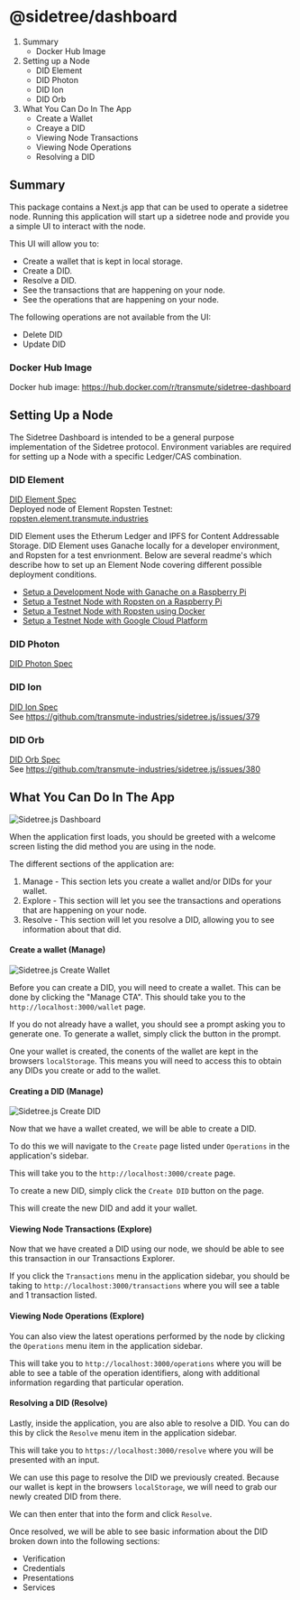 # @sidetree/dashboard

1. Summary
   - Docker Hub Image
3. Setting up a Node
   - DID Element
   - DID Photon
   - DID Ion
   - DID Orb
4. What You Can Do In The App
   - Create a Wallet
   - Creaye a DID
   - Viewing Node Transactions
   - Viewing Node Operations
   - Resolving a DID

## Summary

This package contains a Next.js app that can be used to operate a sidetree node.
Running this application will start up a sidetree node and provide you a simple UI to interact with the node.

This UI will allow you to:

- Create a wallet that is kept in local storage.
- Create a DID.
- Resolve a DID.
- See the transactions that are happening on your node.
- See the operations that are happening on your node.

The following operations are not available from the UI:

- Delete DID
- Update DID

### Docker Hub Image

Docker hub image: https://hub.docker.com/r/transmute/sidetree-dashboard

## Setting Up a Node

The Sidetree Dashboard is intended to be a general purpose implementation of the Sidetree protocol.
Environment variables are required for setting up a Node with a specific Ledger/CAS combination.

### DID Element

[DID Element Spec](https://github.com/transmute-industries/sidetree.js/tree/main/packages/did-method-element)  
Deployed node of Element Ropsten Testnet: [ropsten.element.transmute.industries](https://ropsten.element.transmute.industries)

DID Element uses the Etherum Ledger and IPFS for Content Addressable Storage. 
DID Element uses Ganache locally for a developer environment, and Ropsten for a test envrionment.
Below are several readme's which describe how to set up an Element Node covering different possible deployment
conditions. 

- [Setup a Development Node with Ganache on a Raspberry Pi](https://github.com/transmute-industries/sidetree.js/blob/main/packages/did-method-element/docs/local-dev.md)
- [Setup a Testnet Node with Ropsten on a Raspberry Pi](https://github.com/transmute-industries/sidetree.js/blob/main/packages/did-method-element/docs/local-element-ropsten-install.md)
- [Setup a Testnet Node with Ropsten using Docker](https://github.com/transmute-industries/sidetree.js/blob/main/packages/did-method-element/docs/docker-element-ropsten-install.md)
- [Setup a Testnet Node with Google Cloud Platform](https://github.com/transmute-industries/sidetree.js/blob/main/packages/dashboard/docs/deploy-to-gcp.md)

### DID Photon

[DID Photon Spec](https://github.com/transmute-industries/sidetree.js/tree/main/packages/did-method-photon)

### DID Ion

[DID Ion Spec](https://github.com/decentralized-identity/ion)  
See https://github.com/transmute-industries/sidetree.js/issues/379

### DID Orb

[DID Orb Spec](https://github.com/trustbloc/orb)  
See https://github.com/transmute-industries/sidetree.js/issues/380

## What You Can Do In The App

![Sidetree.js Dashboard](https://user-images.githubusercontent.com/25621780/159126440-f872454c-fd31-49ac-957e-99eab1c62fd2.png)

When the application first loads, you should be greeted with a welcome screen listing the did method you are using in the node.

The different sections of the application are:

1. Manage - This section lets you create a wallet and/or DIDs for your wallet.
2. Explore - This section will let you see the transactions and operations that are happening on your node.
3. Resolve - This section will let you resolve a DID, allowing you to see information about that did.

#### Create a wallet (Manage)

![Sidetree.js Create Wallet](https://user-images.githubusercontent.com/25621780/159128369-336a4dc3-ed3f-4ae4-a7df-f348340d177e.png)

Before you can create a DID, you will need to create a wallet. This can be done by clicking the "Manage CTA". This should take you to the `http://localhost:3000/wallet` page.

If you do not already have a wallet, you should see a prompt asking you to generate one. To generate a wallet, simply click the button in the prompt.

One your wallet is created, the conents of the wallet are kept in the browsers `localStorage`. This means you will need to access this to obtain any DIDs you create or add to the wallet.

#### Creating a DID (Manage)

![Sidetree.js Create DID](https://user-images.githubusercontent.com/25621780/159128394-ee5f655c-cf08-4e34-a535-0a88e2592140.png)

Now that we have a wallet created, we will be able to create a DID.

To do this we will navigate to the `Create` page listed under `Operations` in the application's sidebar.

This will take you to the `http://localhost:3000/create` page.

To create a new DID, simply click the `Create DID` button on the page.

This will create the new DID and add it your wallet.

#### Viewing Node Transactions (Explore)

Now that we have created a DID using our node, we should be able to see this transaction in our Transactions Explorer.

If you click the `Transactions` menu in the application sidebar, you should be taking to `http://localhost:3000/transactions` where you will see a table and 1 transaction listed.

#### Viewing Node Operations (Explore)

You can also view the latest operations performed by the node by clicking the `Operations` menu item in the application sidebar.

This will take you to `http://localhost:3000/operations` where you will be able to see a table of the operation identifiers, along with additional information regarding that particular operation.

#### Resolving a DID (Resolve)

Lastly, inside the application, you are also able to resolve a DID. You can do this by click the `Resolve` menu item in the application sidebar.

This will take you to `https://localhost:3000/resolve` where you will be presented with an input.

We can use this page to resolve the DID we previously created. Because our wallet is kept in the browsers `localStorage`, we will need to grab our newly created DID from there.

We can then enter that into the form and click `Resolve`.

Once resolved, we will be able to see basic information about the DID broken down into the following sections:

- Verification
- Credentials
- Presentations
- Services
